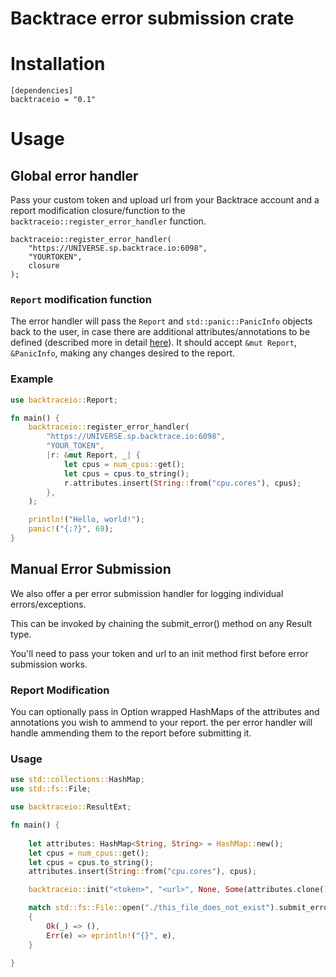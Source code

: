 # Backtrace error submission crate

# Installation
```
[dependencies]
backtraceio = "0.1"
```

# Usage

## Global error handler

Pass your custom token and upload url from your Backtrace account and a report
modification closure/function to the `backtraceio::register_error_handler`
function.

```
backtraceio::register_error_handler(
    "https://UNIVERSE.sp.backtrace.io:6098",
    "YOURTOKEN",
    closure
);

```

### `Report` modification function
The error handler will pass the `Report` and `std::panic::PanicInfo` objects
back to the user, in case there are additional attributes/annotations to be
defined (described more in detail [here][1]). It should accept `&mut Report`,
`&PanicInfo`, making any changes desired to the report.

### Example

```rust
use backtraceio::Report;

fn main() {
    backtraceio::register_error_handler(
        "https://UNIVERSE.sp.backtrace.io:6098",
        "YOUR_TOKEN",
        |r: &mut Report, _| {
            let cpus = num_cpus::get();
            let cpus = cpus.to_string();
            r.attributes.insert(String::from("cpu.cores"), cpus);
        },
    );

    println!("Hello, world!");
    panic!("{:?}", 69);
}

```

## Manual Error Submission

We also offer a per error submission handler for logging
individual errors/exceptions.

This can be invoked by chaining the submit_error() method on any Result type.

You'll need to pass your token and url to an init method first before error 
submission works.

### Report Modification 

You can optionally pass in Option wrapped HashMaps of the attributes
and annotations you wish to ammend to your report. the per error handler
will handle ammending them to the report before submitting it.

### Usage

```rust
use std::collections::HashMap;
use std::fs::File;

use backtraceio::ResultExt;

fn main() {
    
    let attributes: HashMap<String, String> = HashMap::new();
    let cpus = num_cpus::get();
    let cpus = cpus.to_string();
    attributes.insert(String::from("cpu.cores"), cpus);

    backtraceio::init("<token>", "<url>", None, Some(attributes.clone()));

    match std::fs::File::open("./this_file_does_not_exist").submit_error()
    {
        Ok(_) => (),
        Err(e) => eprintln!("{}", e),
    }

}
```

[1]: https://api.backtrace.io/#tag/submit-crash
